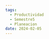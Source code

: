 ```yaml
---
tags:
  - Productividad
  - Semestre5
  - Planeacion
date: 2024-02-05
---
```

```folder-index-content
```